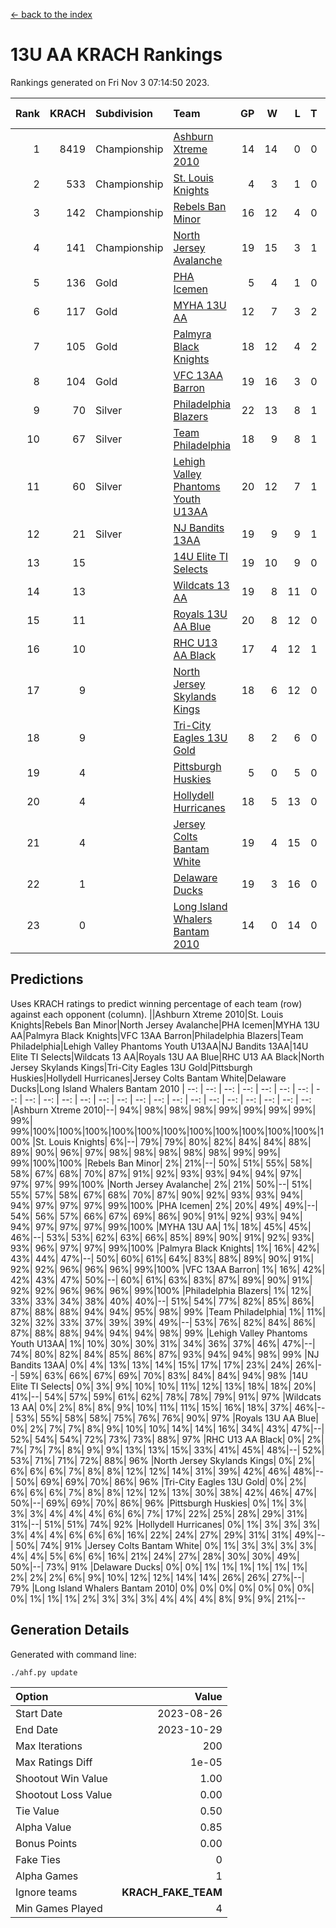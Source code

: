 [<- back to the index](readme.md)
# 13U AA KRACH Rankings
Rankings generated on Fri Nov  3 07:14:50 2023.

Rank|KRACH|Subdivision|Team|GP|W|L|T|OTW|OTL|SoS|Exp Wins|Win Diff
---:|---:|:---|:---|---:|---:|---:|---:|---:|---:|---:|---:|---:
1|8419|Championship|[Ashburn Xtreme 2010](https://gamesheetstats.com/seasons/3659/teams/140527/schedule)|14|14|0|0|0|0|102|14.8|-0.0
2|533|Championship|[St. Louis Knights](https://gamesheetstats.com/seasons/3659/teams/143323/schedule)|4|3|1|0|0|0|1711|3.8|-0.0
3|142|Championship|[Rebels Ban Minor](https://gamesheetstats.com/seasons/3659/teams/140539/schedule)|16|12|4|0|0|0|1020|12.9|0.0
4|141|Championship|[North Jersey Avalanche](https://gamesheetstats.com/seasons/3659/teams/140535/schedule)|19|15|3|1|0|0|448|16.4|0.0
5|136|Gold|[PHA Icemen](https://gamesheetstats.com/seasons/3659/teams/143321/schedule)|5|4|1|0|0|0|46|4.9|0.0
6|117|Gold|[MYHA 13U AA](https://gamesheetstats.com/seasons/3659/teams/140533/schedule)|12|7|3|2|1|0|90|8.9|0.0
7|105|Gold|[Palmyra Black Knights](https://gamesheetstats.com/seasons/3659/teams/140537/schedule)|18|12|4|2|0|0|915|13.9|0.0
8|104|Gold|[VFC 13AA Barron](https://gamesheetstats.com/seasons/3659/teams/140544/schedule)|19|16|3|0|1|0|26|16.9|0.0
9|70|Silver|[Philadelphia Blazers](https://gamesheetstats.com/seasons/3659/teams/140538/schedule)|22|13|8|1|2|0|777|14.4|0.0
10|67|Silver|[Team Philadelphia](https://gamesheetstats.com/seasons/3659/teams/140542/schedule)|18|9|8|1|0|0|945|10.4|0.0
11|60|Silver|[Lehigh Valley Phantoms Youth U13AA](https://gamesheetstats.com/seasons/3659/teams/140531/schedule)|20|12|7|1|0|2|446|13.4|0.0
12|21|Silver|[NJ Bandits 13AA](https://gamesheetstats.com/seasons/3659/teams/140534/schedule)|19|9|9|1|2|2|469|10.4|0.0
13|15||[14U Elite TI Selects](https://gamesheetstats.com/seasons/3659/teams/140526/schedule)|19|10|9|0|1|1|38|10.9|0.0
14|13||[Wildcats 13 AA](https://gamesheetstats.com/seasons/3659/teams/140545/schedule)|19|8|11|0|0|0|44|8.9|0.0
15|11||[Royals 13U AA Blue](https://gamesheetstats.com/seasons/3659/teams/140541/schedule)|20|8|12|0|0|1|62|8.9|0.0
16|10||[RHC U13 AA Black](https://gamesheetstats.com/seasons/3659/teams/140540/schedule)|17|4|12|1|0|0|62|5.4|0.0
17|9||[North Jersey Skylands Kings](https://gamesheetstats.com/seasons/3659/teams/140536/schedule)|18|6|12|0|1|0|57|6.9|0.0
18|9||[Tri-City Eagles 13U Gold](https://gamesheetstats.com/seasons/3659/teams/140543/schedule)|8|2|6|0|0|1|58|2.9|0.0
19|4||[Pittsburgh Huskies](https://gamesheetstats.com/seasons/3659/teams/149413/schedule)|5|0|5|0|0|0|1479|0.9|0.0
20|4||[Hollydell Hurricanes](https://gamesheetstats.com/seasons/3659/teams/140529/schedule)|18|5|13|0|1|0|503|5.9|0.0
21|4||[Jersey Colts Bantam White](https://gamesheetstats.com/seasons/3659/teams/140530/schedule)|19|4|15|0|0|1|48|4.9|0.0
22|1||[Delaware Ducks](https://gamesheetstats.com/seasons/3659/teams/140528/schedule)|19|3|16|0|0|1|31|3.9|0.0
23|0||[Long Island Whalers Bantam 2010](https://gamesheetstats.com/seasons/3659/teams/140532/schedule)|14|0|14|0|0|0|46|0.9|0.0

## Predictions
Uses KRACH ratings to predict winning percentage of each team (row) against each opponent (column).
||Ashburn Xtreme 2010|St. Louis Knights|Rebels Ban Minor|North Jersey Avalanche|PHA Icemen|MYHA 13U AA|Palmyra Black Knights|VFC 13AA Barron|Philadelphia Blazers|Team Philadelphia|Lehigh Valley Phantoms Youth U13AA|NJ Bandits 13AA|14U Elite TI Selects|Wildcats 13 AA|Royals 13U AA Blue|RHC U13 AA Black|North Jersey Skylands Kings|Tri-City Eagles 13U Gold|Pittsburgh Huskies|Hollydell Hurricanes|Jersey Colts Bantam White|Delaware Ducks|Long Island Whalers Bantam 2010
| --: | --: | --: | --: | --: | --: | --: | --: | --: | --: | --: | --: | --: | --: | --: | --: | --: | --: | --: | --: | --: | --: | --: | --: 
|Ashburn Xtreme 2010|--| 94%| 98%| 98%| 98%| 99%| 99%| 99%| 99%| 99%| 99%|100%|100%|100%|100%|100%|100%|100%|100%|100%|100%|100%|100%
|St. Louis Knights|  6%|--| 79%| 79%| 80%| 82%| 84%| 84%| 88%| 89%| 90%| 96%| 97%| 98%| 98%| 98%| 98%| 98%| 99%| 99%| 99%|100%|100%
|Rebels Ban Minor|  2%| 21%|--| 50%| 51%| 55%| 58%| 58%| 67%| 68%| 70%| 87%| 91%| 92%| 93%| 93%| 94%| 94%| 97%| 97%| 97%| 99%|100%
|North Jersey Avalanche|  2%| 21%| 50%|--| 51%| 55%| 57%| 58%| 67%| 68%| 70%| 87%| 90%| 92%| 93%| 93%| 94%| 94%| 97%| 97%| 97%| 99%|100%
|PHA Icemen|  2%| 20%| 49%| 49%|--| 54%| 56%| 57%| 66%| 67%| 69%| 86%| 90%| 91%| 92%| 93%| 94%| 94%| 97%| 97%| 97%| 99%|100%
|MYHA 13U AA|  1%| 18%| 45%| 45%| 46%|--| 53%| 53%| 62%| 63%| 66%| 85%| 89%| 90%| 91%| 92%| 93%| 93%| 96%| 97%| 97%| 99%|100%
|Palmyra Black Knights|  1%| 16%| 42%| 43%| 44%| 47%|--| 50%| 60%| 61%| 64%| 83%| 88%| 89%| 90%| 91%| 92%| 92%| 96%| 96%| 96%| 99%|100%
|VFC 13AA Barron|  1%| 16%| 42%| 42%| 43%| 47%| 50%|--| 60%| 61%| 63%| 83%| 87%| 89%| 90%| 91%| 92%| 92%| 96%| 96%| 96%| 99%|100%
|Philadelphia Blazers|  1%| 12%| 33%| 33%| 34%| 38%| 40%| 40%|--| 51%| 54%| 77%| 82%| 85%| 86%| 87%| 88%| 88%| 94%| 94%| 95%| 98%| 99%
|Team Philadelphia|  1%| 11%| 32%| 32%| 33%| 37%| 39%| 39%| 49%|--| 53%| 76%| 82%| 84%| 86%| 87%| 88%| 88%| 94%| 94%| 94%| 98%| 99%
|Lehigh Valley Phantoms Youth U13AA|  1%| 10%| 30%| 30%| 31%| 34%| 36%| 37%| 46%| 47%|--| 74%| 80%| 82%| 84%| 85%| 86%| 87%| 93%| 94%| 94%| 98%| 99%
|NJ Bandits 13AA|  0%|  4%| 13%| 13%| 14%| 15%| 17%| 17%| 23%| 24%| 26%|--| 59%| 63%| 66%| 67%| 69%| 70%| 83%| 84%| 84%| 94%| 98%
|14U Elite TI Selects|  0%|  3%|  9%| 10%| 10%| 11%| 12%| 13%| 18%| 18%| 20%| 41%|--| 54%| 57%| 59%| 61%| 62%| 78%| 78%| 79%| 91%| 97%
|Wildcats 13 AA|  0%|  2%|  8%|  8%|  9%| 10%| 11%| 11%| 15%| 16%| 18%| 37%| 46%|--| 53%| 55%| 58%| 58%| 75%| 76%| 76%| 90%| 97%
|Royals 13U AA Blue|  0%|  2%|  7%|  7%|  8%|  9%| 10%| 10%| 14%| 14%| 16%| 34%| 43%| 47%|--| 52%| 54%| 54%| 72%| 73%| 73%| 88%| 97%
|RHC U13 AA Black|  0%|  2%|  7%|  7%|  7%|  8%|  9%|  9%| 13%| 13%| 15%| 33%| 41%| 45%| 48%|--| 52%| 53%| 71%| 71%| 72%| 88%| 96%
|North Jersey Skylands Kings|  0%|  2%|  6%|  6%|  6%|  7%|  8%|  8%| 12%| 12%| 14%| 31%| 39%| 42%| 46%| 48%|--| 50%| 69%| 69%| 70%| 86%| 96%
|Tri-City Eagles 13U Gold|  0%|  2%|  6%|  6%|  6%|  7%|  8%|  8%| 12%| 12%| 13%| 30%| 38%| 42%| 46%| 47%| 50%|--| 69%| 69%| 70%| 86%| 96%
|Pittsburgh Huskies|  0%|  1%|  3%|  3%|  3%|  4%|  4%|  4%|  6%|  6%|  7%| 17%| 22%| 25%| 28%| 29%| 31%| 31%|--| 51%| 51%| 74%| 92%
|Hollydell Hurricanes|  0%|  1%|  3%|  3%|  3%|  3%|  4%|  4%|  6%|  6%|  6%| 16%| 22%| 24%| 27%| 29%| 31%| 31%| 49%|--| 50%| 74%| 91%
|Jersey Colts Bantam White|  0%|  1%|  3%|  3%|  3%|  3%|  4%|  4%|  5%|  6%|  6%| 16%| 21%| 24%| 27%| 28%| 30%| 30%| 49%| 50%|--| 73%| 91%
|Delaware Ducks|  0%|  0%|  1%|  1%|  1%|  1%|  1%|  1%|  2%|  2%|  2%|  6%|  9%| 10%| 12%| 12%| 14%| 14%| 26%| 26%| 27%|--| 79%
|Long Island Whalers Bantam 2010|  0%|  0%|  0%|  0%|  0%|  0%|  0%|  0%|  1%|  1%|  1%|  2%|  3%|  3%|  3%|  4%|  4%|  4%|  8%|  9%|  9%| 21%|--

## Generation Details

Generated with command line:
```
./ahf.py update
```

| Option | Value |
| :----- | ----: |
| Start Date | 2023-08-26 |
| End Date | 2023-10-29 |
| Max Iterations | 200 |
| Max Ratings Diff | 1e-05 |
| Shootout Win Value | 1.00 |
| Shootout Loss Value | 0.00 |
| Tie Value | 0.50 |
| Alpha Value | 0.85 |
| Bonus Points | 0.00 |
| Fake Ties | 0 |
| Alpha Games | 1 |
| Ignore teams | __KRACH_FAKE_TEAM__ |
| Min Games Played | 4 |


